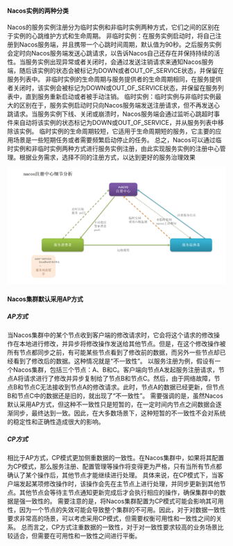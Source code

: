 #### Nacos实例的两种分类
Nacos的服务实例注册分为临时实例和非临时实例两种方式，它们之间的区别在于实例的心跳维护方式和生命周期。
非临时实例：在服务实例启动时，将自己注册到Nacos服务端，并且携带一个心跳时间周期，默认值为90秒。之后服务实例会定时向Nacos服务端发送心跳请求，以告诉Nacos自己还存在并保持持续的活性。当服务实例出现异常或者关闭时，会通过发送注销请求来通知Nacos服务端，随后该实例的状态会被标记为DOWN或者OUT_OF_SERVICE状态，并保留在服务列表中。
非临时实例的生命周期与服务提供者的生命周期相同，在服务提供者关闭时，该实例会被标记为DOWN或OUT_OF_SERVICE状态，并保留在服务列表中，直到服务重新启动或者被手动注销。
临时实例：临时实例与非临时实例最大的区别在于，服务实例启动时只向Nacos服务端发送注册请求，但不再发送心跳请求。当服务实例下线、关闭或崩溃时，Nacos服务端会通过监听心跳超时事件来自动将该实例的状态标记为DOWN或OUT_OF_SERVICE，并从服务列表中移除该实例。
临时实例的生命周期较短，它适用于生命周期短的服务，它主要的应用场景是一些短期任务或者需要频繁启动停止的任务。
总之，Nacos可以通过临时实例和非临时实例两种方式进行服务实例注册，由此实现服务实例的注册中心管理。根据业务需求，选择不同的注册方式，以达到更好的服务治理效果

![img.png](img.png)
#### Nacos集群默认采用AP方式
##### AP方式
当Nacos集群中的某个节点收到客户端的修改请求时，它会将这个请求的修改操作在本地进行修改，并异步将修改操作发送给其他节点。但是，在这个修改操作被所有节点都同步之前，有可能某些节点看到了修改前的数据，而另外一些节点却已经看到了修改后的数据。这种情况就是“不一致性”。
以服务注册为例，假设有一个Nacos集群，包括三个节点：A、B和C。客户端向节点A发起服务注册请求，节点A将请求进行了修改并异步复制给了节点B和节点C。然后，由于网络故障，节点B和节点C无法接收到节点A的修改请求。此时，节点A的数据已经更新，但节点B和节点C中的数据还是旧的，就出现了“不一致性”。
需要强调的是，虽然Nacos默认采用AP方式，但这种不一致性只是短暂的，在一定时间内节点之间数据会逐渐同步，最终达到一致。因此，在大多数场景下，这种短暂的不一致性不会对系统的稳定性和正确性造成很大的影响。
##### CP方式
相比于AP方式，CP模式更加侧重数据的一致性。在Nacos集群中，如果将其配置为CP模式，那么服务注册、配置管理等操作将变得更为严格，只有当所有节点都确认了某个操作后，其他节点才能继续进行处理。
具体来说，在CP模式下，当客户端发起某项修改操作时，该操作会先在主节点上进行处理，并同步更新到其他节点。其他节点会等待主节点通知更新完成后才会执行相应的操作，确保集群中的数据是强一致性的。
需要注意的是，将Nacos集群配置为CP模式可能会影响其可用性，因为一个节点的失效可能会导致整个集群的不可用。因此，对于对数据一致性要求非常高的场景，可以考虑采用CP模式，但需要权衡可用性和一致性之间的关系。
总而言之，CP方式注重数据的一致性，对于对一致性要求较高的业务场景比较适合，但需要在可用性和一致性之间进行平衡。